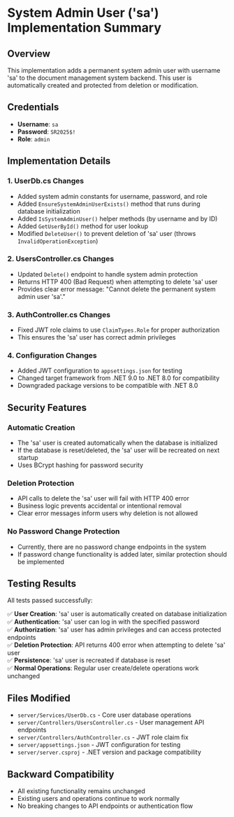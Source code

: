 # System Admin User ('sa') Implementation Summary

## Overview
This implementation adds a permanent system admin user with username 'sa' to the document management system backend. This user is automatically created and protected from deletion or modification.

## Credentials
- **Username**: `sa`
- **Password**: `SR2025$!`
- **Role**: `admin`

## Implementation Details

### 1. UserDb.cs Changes
- Added system admin constants for username, password, and role
- Added `EnsureSystemAdminUserExists()` method that runs during database initialization
- Added `IsSystemAdminUser()` helper methods (by username and by ID)
- Added `GetUserById()` method for user lookup
- Modified `DeleteUser()` to prevent deletion of 'sa' user (throws `InvalidOperationException`)

### 2. UsersController.cs Changes
- Updated `Delete()` endpoint to handle system admin protection
- Returns HTTP 400 (Bad Request) when attempting to delete 'sa' user
- Provides clear error message: "Cannot delete the permanent system admin user 'sa'."

### 3. AuthController.cs Changes
- Fixed JWT role claims to use `ClaimTypes.Role` for proper authorization
- This ensures the 'sa' user has correct admin privileges

### 4. Configuration Changes
- Added JWT configuration to `appsettings.json` for testing
- Changed target framework from .NET 9.0 to .NET 8.0 for compatibility
- Downgraded package versions to be compatible with .NET 8.0

## Security Features

### Automatic Creation
- The 'sa' user is created automatically when the database is initialized
- If the database is reset/deleted, the 'sa' user will be recreated on next startup
- Uses BCrypt hashing for password security

### Deletion Protection
- API calls to delete the 'sa' user will fail with HTTP 400 error
- Business logic prevents accidental or intentional removal
- Clear error messages inform users why deletion is not allowed

### No Password Change Protection
- Currently, there are no password change endpoints in the system
- If password change functionality is added later, similar protection should be implemented

## Testing Results
All tests passed successfully:

✅ **User Creation**: 'sa' user is automatically created on database initialization  
✅ **Authentication**: 'sa' user can log in with the specified password  
✅ **Authorization**: 'sa' user has admin privileges and can access protected endpoints  
✅ **Deletion Protection**: API returns 400 error when attempting to delete 'sa' user  
✅ **Persistence**: 'sa' user is recreated if database is reset  
✅ **Normal Operations**: Regular user create/delete operations work unchanged  

## Files Modified
- `server/Services/UserDb.cs` - Core user database operations
- `server/Controllers/UsersController.cs` - User management API endpoints  
- `server/Controllers/AuthController.cs` - JWT role claim fix
- `server/appsettings.json` - JWT configuration for testing
- `server/server.csproj` - .NET version and package compatibility

## Backward Compatibility
- All existing functionality remains unchanged
- Existing users and operations continue to work normally  
- No breaking changes to API endpoints or authentication flow